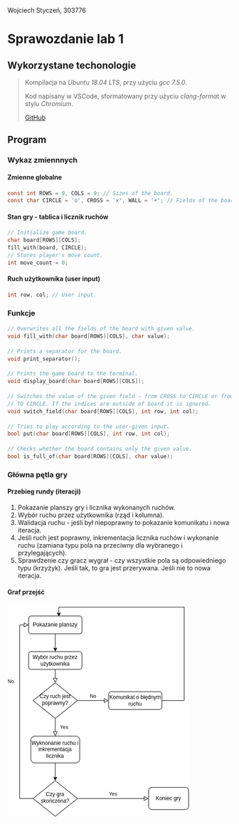Wojciech Styczeń, 303776

# Sprawozdanie lab 1

## Wykorzystane techonologie

> Kompilacja na _Ubuntu 18.04 LTS_, przy użyciu _gcc 7.5.0_.
>
> Kod napisany w VSCode, sformatowany przy użyciu _clang-format_ w stylu _Chromium_.
>
> [GitHub](https://github.com/wstyczen/PROS.git)

## Program

### Wykaz zmiennnych

#### Zmienne globalne

```c
const int ROWS = 9, COLS = 9; // Sizes of the board.
const char CIRCLE = 'o', CROSS = 'x', WALL = '+'; // Fields of the board.
```

#### Stan gry - tablica i licznik ruchów

```c
// Initialize game board.
char board[ROWS][COLS];
fill_with(board, CIRCLE);
// Stores player's move count.
int move_count = 0;
```

#### Ruch użytkownika (user input)

```c
int row, col; // User input.
```

### Funkcje

```c
// Overwrites all the fields of the board with given value.
void fill_with(char board[ROWS][COLS], char value);

// Prints a separator for the board.
void print_separator();

// Prints the game board to the terminal.
void display_board(char board[ROWS][COLS]);

// Switches the value of the given field - from CROSS to CIRCLE or from CROSS
// TO CIRCLE. If the indices are outside of board it is ignored.
void switch_field(char board[ROWS][COLS], int row, int col);

// Tries to play according to the user-given input.
bool put(char board[ROWS][COLS], int row, int col);

// Checks whether the board contains only the given value.
bool is_full_of(char board[ROWS][COLS], char value);
```

### Główna pętla gry

#### Przebieg rundy (iteracji)

1. Pokazanie planszy gry i licznika wykonanych ruchów.
2. Wybór ruchu przez użytkownika (rząd i kolumna).
3. Walidacja ruchu - jeśli był niepoprawny to pokazanie komunikatu i nowa iteracja.
4. Jeśli ruch jest poprawny, inkrementacja licznika ruchów i wykonanie ruchu (zamiana typu pola na przeciwny dla wybranego i przylegających).
5. Sprawdzenie czy gracz wygrał - czy wszystkie pola są odpowiedniego typu (krzyżyk). Jeśli tak, to gra jest przerywana. Jeśli nie to nowa iteracja.

#### Graf przejść

![graf](graf.png)
